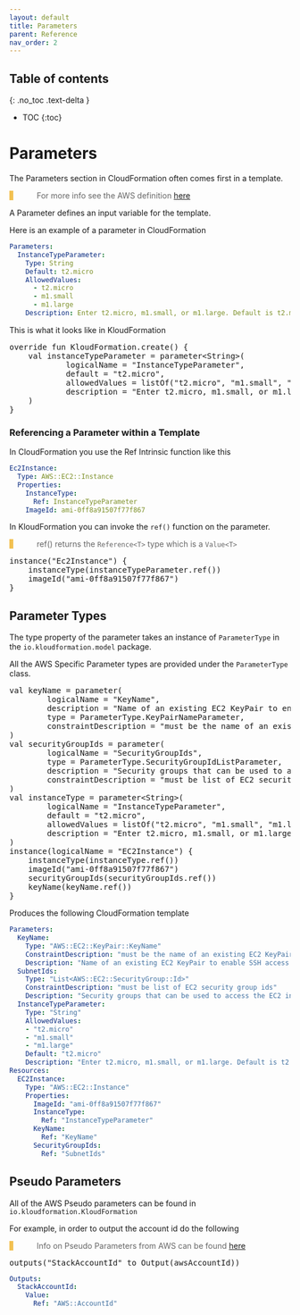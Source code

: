 ```yaml
---
layout: default
title: Parameters
parent: Reference
nav_order: 2
---
```

<script src="https://unpkg.com/kotlin-playground@1" data-selector=".kotlin"></script>
<style>
blockquote{
    color: #666;
    margin: 0;
    padding-left: 3em;
    border-left: 0.5em #f2c152 solid;
}
</style>

## Table of contents
{: .no_toc .text-delta }

* TOC
{:toc}

# Parameters

The Parameters section in CloudFormation often comes first in a template.

> For more info see the AWS definition [here](https://docs.aws.amazon.com/AWSCloudFormation/latest/UserGuide/parameters-section-structure.html)

A Parameter defines an input variable for the template.

Here is an example of a parameter in CloudFormation

```yaml
Parameters: 
  InstanceTypeParameter: 
    Type: String
    Default: t2.micro
    AllowedValues: 
      - t2.micro
      - m1.small
      - m1.large
    Description: Enter t2.micro, m1.small, or m1.large. Default is t2.micro.
```

This is what it looks like in KloudFormation

<pre class="kotlin" data-highlight-only>
override fun KloudFormation.create() {
    val instanceTypeParameter = parameter&lt;String&gt;(
            logicalName = "InstanceTypeParameter",
            default = "t2.micro",
            allowedValues = listOf("t2.micro", "m1.small", "m1.large"),
            description = "Enter t2.micro, m1.small, or m1.large. Default is t2.micro."
    )
}
</pre>

### Referencing a Parameter within a Template

In CloudFormation you use the Ref Intrinsic function like this

```yaml
Ec2Instance:
  Type: AWS::EC2::Instance
  Properties:
    InstanceType:
      Ref: InstanceTypeParameter
    ImageId: ami-0ff8a91507f77f867
```

In KloudFormation you can invoke the `ref()` function on the parameter.

> ref() returns the `Reference<T>` type which is a `Value<T>`

<pre class="kotlin" data-highlight-only>
instance("Ec2Instance") { 
    instanceType(instanceTypeParameter.ref())
    imageId("ami-0ff8a91507f77f867")
}
</pre>

## Parameter Types
The type property of the parameter takes an instance of `ParameterType` in the `io.kloudformation.model` package.

All the AWS Specific Parameter types are provided under the `ParameterType` class.

<pre class="kotlin" data-highlight-only>
val keyName = parameter(
        logicalName = "KeyName",
        description = "Name of an existing EC2 KeyPair to enable SSH access to the instance",
        type = ParameterType.KeyPairNameParameter,
        constraintDescription = "must be the name of an existing EC2 KeyPair."
)
val securityGroupIds = parameter(
        logicalName = "SecurityGroupIds",
        type = ParameterType.SecurityGroupIdListParameter,
        description = "Security groups that can be used to access the EC2 instances",
        constraintDescription = "must be list of EC2 security group ids"
)
val instanceType = parameter&lt;String&gt;(
        logicalName = "InstanceTypeParameter",
        default = "t2.micro",
        allowedValues = listOf("t2.micro", "m1.small", "m1.large"),
        description = "Enter t2.micro, m1.small, or m1.large. Default is t2.micro."
)
instance(logicalName = "EC2Instance") {
    instanceType(instanceType.ref())
    imageId("ami-0ff8a91507f77f867")
    securityGroupIds(securityGroupIds.ref())
    keyName(keyName.ref())
}
</pre>

Produces the following CloudFormation template

```yaml
Parameters:
  KeyName:
    Type: "AWS::EC2::KeyPair::KeyName"
    ConstraintDescription: "must be the name of an existing EC2 KeyPair."
    Description: "Name of an existing EC2 KeyPair to enable SSH access to the instance"
  SubnetIds:
    Type: "List<AWS::EC2::SecurityGroup::Id>"
    ConstraintDescription: "must be list of EC2 security group ids"
    Description: "Security groups that can be used to access the EC2 instances"
  InstanceTypeParameter:
    Type: "String"
    AllowedValues:
    - "t2.micro"
    - "m1.small"
    - "m1.large"
    Default: "t2.micro"
    Description: "Enter t2.micro, m1.small, or m1.large. Default is t2.micro."
Resources:
  EC2Instance:
    Type: "AWS::EC2::Instance"
    Properties:
      ImageId: "ami-0ff8a91507f77f867"
      InstanceType:
        Ref: "InstanceTypeParameter"
      KeyName:
        Ref: "KeyName"
      SecurityGroupIds:
        Ref: "SubnetIds"
```

## Pseudo Parameters

All of the AWS Pseudo parameters can be found in `io.kloudformation.KloudFormation`

For example, in order to output the account id do the following

> Info on Pseudo Parameters from AWS can be found [here](https://docs.aws.amazon.com/AWSCloudFormation/latest/UserGuide/pseudo-parameter-reference.html)

<pre class="kotlin" data-highlight-only>
outputs("StackAccountId" to Output(awsAccountId))
</pre>

```yaml
Outputs:
  StackAccountId:
    Value:
      Ref: "AWS::AccountId"
```